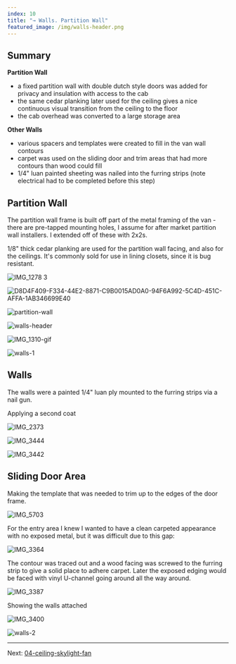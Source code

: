 ```yaml
---
index: 10
title: "→ Walls. Partition Wall"
featured_image: /img/walls-header.png
---
```


## Summary

**Partition Wall**
- a fixed partition wall with double dutch style doors was added for privacy and insulation with access to the cab
- the same cedar planking later used for the ceiling gives a nice continuous visual transition from the ceiling to the floor
- the cab overhead was converted to a large storage area

**Other Walls**
- various spacers and templates were created to fill in the van wall contours 
- carpet was used on the sliding door and trim areas that had more contours than wood could fill
- 1/4" luan painted sheeting was nailed into the furring strips (note electrical had to be completed before this step)

## Partition Wall

The partition wall frame is built off part of the metal framing of the van - there are pre-tapped mounting holes, I assume for after market partition wall installers. I extended off of these with 2x2s. 

1/8" thick cedar planking are used for the partition wall facing, and also for the ceilings. It's commonly sold for use in lining closets, since it is bug resistant. 

![IMG_1278 3](img/IMG_1278%203.gif)

![D8D4F409-F334-44E2-8871-C9B0015AD0A0-94F6A992-5C4D-451C-AFFA-1AB346699E40](img/D8D4F409-F334-44E2-8871-C9B0015AD0A0-94F6A992-5C4D-451C-AFFA-1AB346699E40.jpg)

![partition-wall](img/partition-wall.png)

![walls-header](img/walls-header.png)

![IMG_1310-gif](img/walls-gif-1.gif)

![walls-1](img/walls-1.jpg)

## Walls

The walls were a painted 1/4" luan ply mounted to the furring strips via a nail gun. 

Applying a second coat

![IMG_2373](img/IMG_2373.gif)

![IMG_3444](img/IMG_3444.jpg)


![IMG_3442](img/IMG_3442.jpg)

## Sliding Door Area

Making the template that was needed to trim up to the edges of the door frame.

![IMG_5703](img/IMG_5703.jpeg)

For the entry area I knew I wanted to have a clean carpeted appearance with no exposed metal, but it was difficult due to this gap: 

![IMG_3364](img/IMG_3364.jpg)

The contour was traced out and a wood facing was screwed to the furring strip to give a solid place to adhere carpet. Later the exposed edging would be faced with vinyl U-channel going around all the way around.

![IMG_3387](img/walls-contour.jpg)

Showing the walls attached

![IMG_3400](img/walls-contour-2.jpg)

![walls-2](img/walls-2.jpg)

---

Next:  [04-ceiling-skylight-fan](04-ceiling-skylight-fan.md)